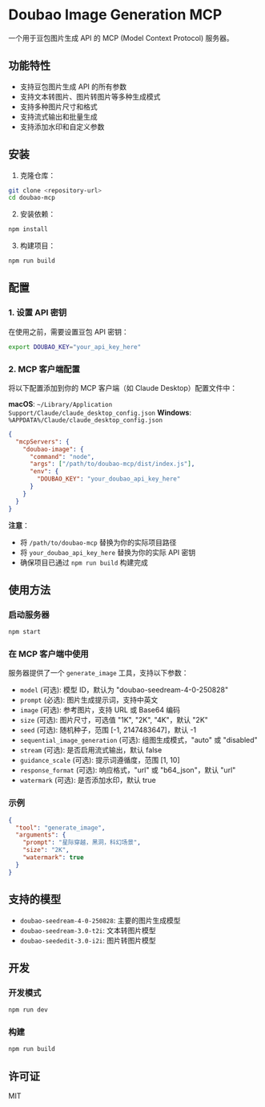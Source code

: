 # Doubao Image Generation MCP

一个用于豆包图片生成 API 的 MCP (Model Context Protocol) 服务器。

## 功能特性

- 支持豆包图片生成 API 的所有参数
- 支持文本转图片、图片转图片等多种生成模式
- 支持多种图片尺寸和格式
- 支持流式输出和批量生成
- 支持添加水印和自定义参数

## 安装

1. 克隆仓库：
```bash
git clone <repository-url>
cd doubao-mcp
```

2. 安装依赖：
```bash
npm install
```

3. 构建项目：
```bash
npm run build
```

## 配置

### 1. 设置 API 密钥

在使用之前，需要设置豆包 API 密钥：

```bash
export DOUBAO_KEY="your_api_key_here"
```

### 2. MCP 客户端配置

将以下配置添加到你的 MCP 客户端（如 Claude Desktop）配置文件中：

**macOS**: `~/Library/Application Support/Claude/claude_desktop_config.json`
**Windows**: `%APPDATA%/Claude/claude_desktop_config.json`

```json
{
  "mcpServers": {
    "doubao-image": {
      "command": "node",
      "args": ["/path/to/doubao-mcp/dist/index.js"],
      "env": {
        "DOUBAO_KEY": "your_doubao_api_key_here"
      }
    }
  }
}
```

**注意**：
- 将 `/path/to/doubao-mcp` 替换为你的实际项目路径
- 将 `your_doubao_api_key_here` 替换为你的实际 API 密钥
- 确保项目已通过 `npm run build` 构建完成

## 使用方法

### 启动服务器

```bash
npm start
```

### 在 MCP 客户端中使用

服务器提供了一个 `generate_image` 工具，支持以下参数：

- `model` (可选): 模型 ID，默认为 "doubao-seedream-4-0-250828"
- `prompt` (必选): 图片生成提示词，支持中英文
- `image` (可选): 参考图片，支持 URL 或 Base64 编码
- `size` (可选): 图片尺寸，可选值 "1K", "2K", "4K"，默认 "2K"
- `seed` (可选): 随机种子，范围 [-1, 2147483647]，默认 -1
- `sequential_image_generation` (可选): 组图生成模式，"auto" 或 "disabled"
- `stream` (可选): 是否启用流式输出，默认 false
- `guidance_scale` (可选): 提示词遵循度，范围 [1, 10]
- `response_format` (可选): 响应格式，"url" 或 "b64_json"，默认 "url"
- `watermark` (可选): 是否添加水印，默认 true

### 示例

```json
{
  "tool": "generate_image",
  "arguments": {
    "prompt": "星际穿越，黑洞，科幻场景",
    "size": "2K",
    "watermark": true
  }
}
```

## 支持的模型

- `doubao-seedream-4-0-250828`: 主要的图片生成模型
- `doubao-seedream-3.0-t2i`: 文本转图片模型
- `doubao-seededit-3.0-i2i`: 图片转图片模型

## 开发

### 开发模式

```bash
npm run dev
```

### 构建

```bash
npm run build
```

## 许可证

MIT